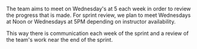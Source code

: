 The team aims to meet on Wednesday's at 5 each week in order to review the progress that is made. For sprint review, we plan to meet Wednesdays at Noon or Wednesdays at 5PM depending on instructor availability.

This way there is communication each week of the sprint and a review of the team's work near the end of the sprint. 
